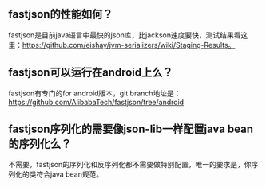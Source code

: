 ## fastjson的性能如何？
fastjson是目前java语言中最快的json库，比jackson速度要快，测试结果看这里：https://github.com/eishay/jvm-serializers/wiki/Staging-Results。

## fastjson可以运行在android上么？
fastjson有专门的for android版本，git branch地址是：https://github.com/AlibabaTech/fastjson/tree/android

## fastjson序列化的需要像json-lib一样配置java bean的序列化么？
不需要，fastjson的序列化和反序列化都不需要做特别配置，唯一的要求是，你序列化的类符合java bean规范。

